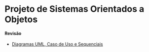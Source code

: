 # Projeto de Sistemas Orientados a Objetos


#### Revisão
* [Diagramas UML, Caso de Uso e Sequenciais](psoo_files/slides/Aula00_UML.pdf)

